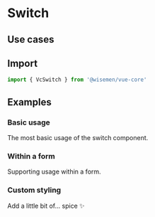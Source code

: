 # Switch

## Use cases

<BulletList
  :items="[
    {
      description: 'When you need a simple on/off toggle for a setting.',
      variant: 'good',
    },
    {
      description: 'When users need to choose between more than two options.',
      variant: 'bad',
      link: {
        label: 'Radio Group',
        href: '/vue-core/components/radio-group/radio-group.html'
      }
    },
    {
      description: 'If the toggle represents user consent or confirmationm or a critical action.',
      variant: 'bad',
      link: {
        label: 'Checkbox',
        href: '/vue-core/components/checkbox/checkbox.html'
      },
    }
  ]"
/>

## Import

```ts
import { VcSwitch } from '@wisemen/vue-core'
```

<!-- @include: ./switch-meta.md -->

## Examples

### Basic usage
The most basic usage of the switch component.

<ComponentPreviewV1 name="switch/basic" />

### Within a form
Supporting usage within a form.

<ComponentPreviewV1 name="switch/form" />

### Custom styling
Add a little bit of... spice ✨

<ComponentPreviewV1 name="switch/styled" />
